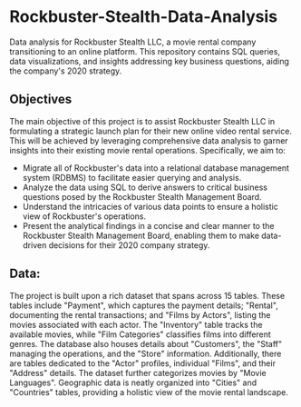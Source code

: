 # Rockbuster-Stealth-Data-Analysis
Data analysis for Rockbuster Stealth LLC, a movie rental company transitioning to an online platform. This repository contains SQL queries, data visualizations, and insights addressing key business questions, aiding the company's 2020 strategy.
## Objectives
The main objective of this project is to assist Rockbuster Stealth LLC in formulating a strategic launch plan for their new online video rental service. This will be achieved by leveraging comprehensive data analysis to garner insights into their existing movie rental operations. Specifically, we aim to:

- Migrate all of Rockbuster's data into a relational database management system (RDBMS) to facilitate easier querying and analysis.
- Analyze the data using SQL to derive answers to critical business questions posed by the Rockbuster Stealth Management Board.
- Understand the intricacies of various data points to ensure a holistic view of Rockbuster's operations.
- Present the analytical findings in a concise and clear manner to the Rockbuster Stealth Management Board, enabling them to make data-driven decisions for their 2020 company strategy.
## Data:
The project is built upon a rich dataset that spans across 15 tables. These tables include "Payment", which captures the payment details; "Rental", documenting the rental transactions; and "Films by Actors", listing the movies associated with each actor. The "Inventory" table tracks the available movies, while "Film Categories" classifies films into different genres. The database also houses details about "Customers", the "Staff" managing the operations, and the "Store" information. Additionally, there are tables dedicated to the "Actor" profiles, individual "Films", and their "Address" details. The dataset further categorizes movies by "Movie Languages". Geographic data is neatly organized into "Cities" and "Countries" tables, providing a holistic view of the movie rental landscape.

